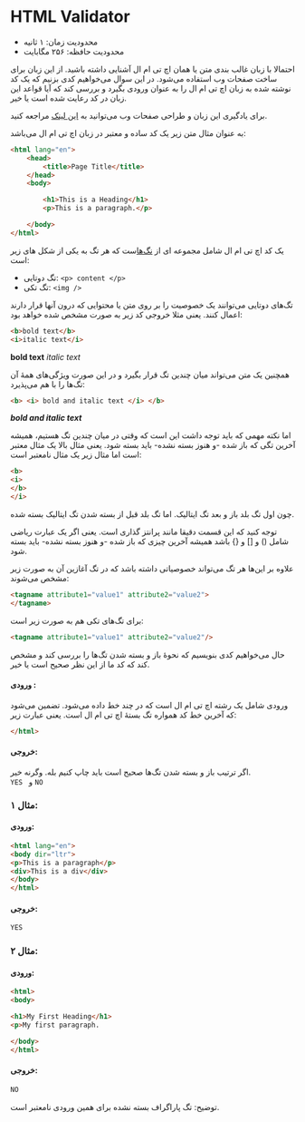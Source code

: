 # HTML Validator
- محدودیت زمان: ۱ ثانیه
- محدودیت حافظه: ۲۵۶ مگابایت

احتمالا با زبان غالب بندی متن یا همان اچ تی ام ال آشنایی داشته باشید.
از این زبان برای ساخت صفحات وب استفاده می‌شود.
در این سوال می‌خواهیم کدی بزنیم که یک کد نوشته شده به زبان اچ تی ام ال را به عنوان ورودی بگیرد و بررسی کند که آیا قواعد این زبان در کد رعایت شده است یا خیر.

برای یادگیری این زبان و طراحی صفحات وب می‌توانید به [این لینک](https://www.w3schools.com/html/default.asp) مراجعه کنید.

به عنوان مثال متن زیر یک کد ساده و معتبر در زبان اچ تی ام ال می‌باشد:
```html
<html lang="en">
    <head>
        <title>Page Title</title>
    </head>
    <body>

        <h1>This is a Heading</h1>
        <p>This is a paragraph.</p>

    </body>
</html>
```
یک کد اچ تی ام ال شامل مجموعه ای از [نگ‌ها](https://www.w3schools.com/html/html_elements.asp)ست که  هر تگ به یکی از شکل های زیر است:
- تگ دوتایی:
`<p> content </p>`
- تگ تکی:
`<img />`

تگ‌های دوتایی می‌توانند یک خصوصیت را بر روی متن یا محتوایی که درون آنها قرار دارند اعمال کنند.  یعنی مثلا خروجی کد زیر به صورت مشخص شده خواهد بود:

```html
<b>bold text</b>
<i>italic text</i>
``` 
**bold text**
_italic text_

همچنین یک متن می‌تواند میان چندین تگ قرار بگیرد و در این صورت ویژگی‌های همهٔ آن تگ‌ها را با هم می‌پذیرد:
```html
<b> <i> bold and italic text </i> </b>
```
**_bold and italic text_**

اما نکته مهمی که باید توجه داشت این است که وقتی در میان چندین تگ هستیم، همیشه آخرین تگی که باز شده -و هنوز بسته نشده- باید بسته شود. یعنی مثال بالا یک مثال معتبر است اما مثال زیر یک مثال نامعتبر است:
```html
<b>
<i>
</b>
</i>
```
چون اول تگ بلد باز و بعد تگ ایتالیک. اما تگ بلد قبل از بسته شدن تگ ایتالیک بسته شده.

توجه کنید که این قسمت دقیقا مانند پرانتز گذاری است. یعنی اگر یک عبارت ریاضی شامل () و [] و {} باشد همیشه آخرین چیزی که باز شده -و هنوز بسته نشده- باید بسته شود.

علاوه بر این‌ها هر تگ می‌تواند خصوصیاتی داشته باشد که در تگ آغازین آن به صورت زیر مشخص می‌شوند:
```html
<tagname attribute1="value1" attribute2="value2">
</tagname>
```
برای تگ‌های تکی هم به صورت زیر است:
```html
<tagname attribute1="value1" attribute2="value2"/>
```
حال می‌خواهیم کدی بنویسیم که نحوهٔ باز و بسته شدن تگ‌ها را بررسی کند و مشخص کند که کد ما از این نظر صحیح است یا خیر.
#### ورودی :
ورودی شامل یک رشته اچ تی ام ال است که در چند خط داده می‌شود. تضمین می‌شود که آخرین خط کد همواره تگ بستهٔ اچ تی ام ال است. یعنی عبارت زیر:
```html
</html>
``` 
#### خروجی:
اگر ترتیب باز و بسته شدن تگ‌ها صحیح است باید چاپ کنیم بله. وگرنه خیر.  
`YES ` و `NO`

### مثال ۱:
#### ورودی:
```html
<html lang="en">
<body dir="ltr">
<p>This is a paragraph</p>
<div>This is a div</div>
</body>
</html>
```
#### خروجی:
```html
YES
```
### مثال ۲:
#### ورودی:
```html
<html>
<body>

<h1>My First Heading</h1>
<p>My first paragraph.

</body>
</html>
```
#### خروجی:
```html
NO
```
توضیح: تگ پاراگراف بسته نشده برای همین ورودی نامعتبر است.
